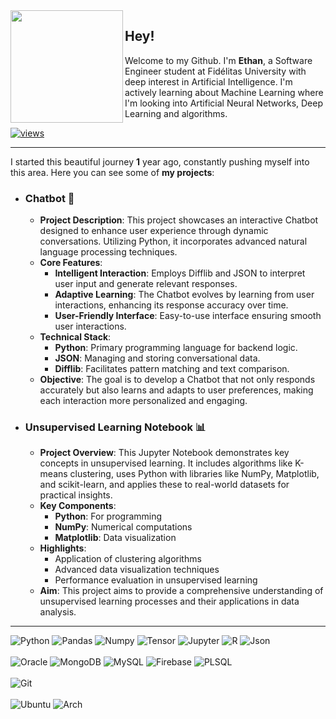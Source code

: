 <img height=180px align="left" src="https://icons.iconarchive.com/icons/artua/star-wars/256/R2D2-icon.png"> 

## Hey!

Welcome to my Github. I'm **Ethan**, a Software Engineer student at Fidélitas University with deep interest in Artificial Intelligence. I'm actively learning about Machine Learning where I'm looking into Artificial Neural Networks, Deep Learning and algorithms.


[![views](https://komarev.com/ghpvc/?username=3thanF&style=social&color=313131&label=views)](https://github.com/3thanF)

<hr>

I started this beautiful journey **1** year ago, constantly pushing myself into this area. Here you can see some of **my projects**:

- ### Chatbot 💬
  - **Project Description**: This project showcases an interactive Chatbot designed to enhance user experience through dynamic conversations. Utilizing Python, it incorporates advanced natural language processing techniques.
  - **Core Features**:
    - **Intelligent Interaction**: Employs Difflib and JSON to interpret user input and generate relevant responses.
    - **Adaptive Learning**: The Chatbot evolves by learning from user interactions, enhancing its response accuracy over time.
    - **User-Friendly Interface**: Easy-to-use interface ensuring smooth user interactions.
  - **Technical Stack**:
    - **Python**: Primary programming language for backend logic.
    - **JSON**: Managing and storing conversational data.
    - **Difflib**: Facilitates pattern matching and text comparison.
  - **Objective**: The goal is to develop a Chatbot that not only responds accurately but also learns and adapts to user preferences, making each interaction more personalized and engaging.

- ### Unsupervised Learning Notebook 📊
  - **Project Overview**: This Jupyter Notebook demonstrates key concepts in unsupervised learning. It includes algorithms like K-means clustering, uses Python with libraries like NumPy, Matplotlib, and scikit-learn, and applies these to real-world datasets for practical insights.
  - **Key Components**:
    - **Python**: For programming
    - **NumPy**: Numerical computations
    - **Matplotlib**: Data visualization
  - **Highlights**:
    - Application of clustering algorithms
    - Advanced data visualization techniques
    - Performance evaluation in unsupervised learning
  - **Aim**: This project aims to provide a comprehensive understanding of unsupervised learning processes and their applications in data analysis.

<hr>
  <div>
  <img src="https://img.shields.io/badge/Python-FFD43B?style=for-the-badge&logo=python&logoColor=blue" alt="Python">
  <img src="https://img.shields.io/badge/Pandas-2C2D72?style=for-the-badge&logo=pandas&logoColor=white" alt="Pandas">
  <img src="https://img.shields.io/badge/Numpy-777BB4?style=for-the-badge&logo=numpy&logoColor=white" alt="Numpy">
  <img src="https://img.shields.io/badge/TensorFlow-FF6F00?style=for-the-badge&logo=tensorflow&logoColor=white" alt="Tensor">
  <img src="https://img.shields.io/badge/Jupyter-F37626.svg?&style=for-the-badge&logo=Jupyter&logoColor=white" alt="Jupyter">
  <img src="https://img.shields.io/badge/R-276DC3?style=for-the-badge&logo=r&logoColor=white" alt="R">
  <img src="https://img.shields.io/badge/json-5E5C5C?style=for-the-badge&logo=json&logoColor=white" alt="Json">
  <br>
  <br>
  <img src="https://img.shields.io/badge/Oracle-F80000?style=for-the-badge&logo=oracle&logoColor=black" alt="Oracle">
  <img src="https://img.shields.io/badge/MongoDB-4EA94B?style=for-the-badge&logo=mongodb&logoColor=white" alt="MongoDB">
  <img src="https://img.shields.io/badge/MySQL-005C84?style=for-the-badge&logo=mysql&logoColor=white" alt="MySQL">
  <img src="https://img.shields.io/badge/firebase-ffca28?style=for-the-badge&logo=firebase&logoColor=black" alt="Firebase">
  <img src="https://img.shields.io/badge/PLSQL-F80000?style=for-the-badge&logo=oracle&logoColor=black" alt="PLSQL">
  <br>
  <br>
  <img src="https://img.shields.io/badge/GIT-E44C30?style=for-the-badge&logo=git&logoColor=white" alt="Git">
  <br>
  <br>
  <img src="https://img.shields.io/badge/Ubuntu-E95420?style=for-the-badge&logo=ubuntu&logoColor=white" alt="Ubuntu">
  <img src="https://img.shields.io/badge/Arch_Linux-1793D1?style=for-the-badge&logo=arch-linux&logoColor=white" alt="Arch">  

  
  
  
  
  
  </div>
